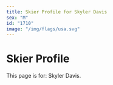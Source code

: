 ```yaml
---
title: Skier Profile for Skyler Davis
sex: "M"
id: "1710"
image: "/img/flags/usa.svg" 
---
```


# Skier Profile

This page is for: Skyler Davis.
    